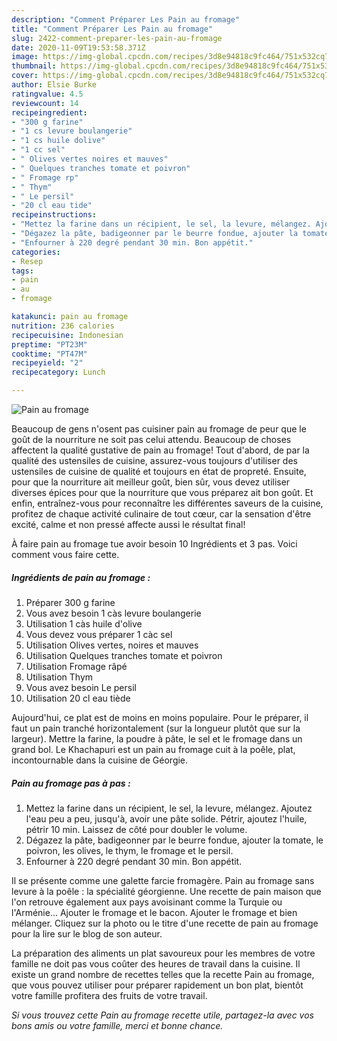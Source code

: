 ```yaml
---
description: "Comment Préparer Les Pain au fromage"
title: "Comment Préparer Les Pain au fromage"
slug: 2422-comment-preparer-les-pain-au-fromage
date: 2020-11-09T19:53:58.371Z
image: https://img-global.cpcdn.com/recipes/3d8e94818c9fc464/751x532cq70/pain-au-fromage-photo-principale-de-la-recette.jpg
thumbnail: https://img-global.cpcdn.com/recipes/3d8e94818c9fc464/751x532cq70/pain-au-fromage-photo-principale-de-la-recette.jpg
cover: https://img-global.cpcdn.com/recipes/3d8e94818c9fc464/751x532cq70/pain-au-fromage-photo-principale-de-la-recette.jpg
author: Elsie Burke
ratingvalue: 4.5
reviewcount: 14
recipeingredient:
- "300 g farine"
- "1 cs levure boulangerie"
- "1 cs huile dolive"
- "1 cc sel"
- " Olives vertes noires et mauves"
- " Quelques tranches tomate et poivron"
- " Fromage rp"
- " Thym"
- " Le persil"
- "20 cl eau tide"
recipeinstructions:
- "Mettez la farine dans un récipient, le sel, la levure, mélangez. Ajoutez l&#39;eau peu a peu, jusqu&#39;à, avoir une pâte solide. Pétrir, ajoutez l&#39;huile, pétrir 10 min. Laissez de côté pour doubler le volume."
- "Dégazez la pâte, badigeonner par le beurre fondue, ajouter la tomate, le poivron, les olives, le thym, le fromage et le persil."
- "Enfourner à 220 degré pendant 30 min. Bon appétit."
categories:
- Resep
tags:
- pain
- au
- fromage

katakunci: pain au fromage 
nutrition: 236 calories
recipecuisine: Indonesian
preptime: "PT23M"
cooktime: "PT47M"
recipeyield: "2"
recipecategory: Lunch

---
```



![Pain au fromage](https://img-global.cpcdn.com/recipes/3d8e94818c9fc464/751x532cq70/pain-au-fromage-photo-principale-de-la-recette.jpg)

Beaucoup de gens n'osent pas cuisiner pain au fromage de peur que le goût de la nourriture ne soit pas celui attendu. Beaucoup de choses affectent la qualité gustative de pain au fromage! Tout d'abord, de par la qualité des ustensiles de cuisine, assurez-vous toujours d'utiliser des ustensiles de cuisine de qualité et toujours en état de propreté. Ensuite, pour que la nourriture ait meilleur goût, bien sûr, vous devez utiliser diverses épices pour que la nourriture que vous préparez ait bon goût. Et enfin, entraînez-vous pour reconnaître les différentes saveurs de la cuisine, profitez de chaque activité culinaire de tout cœur, car la sensation d'être excité, calme et non pressé affecte aussi le résultat final!

<!--inarticleads1-->

À faire pain au fromage tue avoir besoin 10 Ingrédients et 3 pas. Voici comment vous faire cette.

##### Ingrédients de pain au fromage :

1. Préparer 300 g farine
1. Vous avez besoin 1 càs levure boulangerie
1. Utilisation 1 càs huile d&#39;olive
1. Vous devez vous préparer 1 càc sel
1. Utilisation  Olives vertes, noires et mauves
1. Utilisation  Quelques tranches tomate et poivron
1. Utilisation  Fromage râpé
1. Utilisation  Thym
1. Vous avez besoin  Le persil
1. Utilisation 20 cl eau tiède


Aujourd&#39;hui, ce plat est de moins en moins populaire. Pour le préparer, il faut un pain tranché horizontalement (sur la longueur plutôt que sur la largeur). Mettre la farine, la poudre à pâte, le sel et le fromage dans un grand bol. Le Khachapuri est un pain au fromage cuit à la poêle, plat, incontournable dans la cuisine de Géorgie. 

<!--inarticleads2-->

##### Pain au fromage pas à pas :

1. Mettez la farine dans un récipient, le sel, la levure, mélangez. Ajoutez l&#39;eau peu a peu, jusqu&#39;à, avoir une pâte solide. Pétrir, ajoutez l&#39;huile, pétrir 10 min. Laissez de côté pour doubler le volume.
1. Dégazez la pâte, badigeonner par le beurre fondue, ajouter la tomate, le poivron, les olives, le thym, le fromage et le persil.
1. Enfourner à 220 degré pendant 30 min. Bon appétit.


Il se présente comme une galette farcie fromagère. Pain au fromage sans levure à la poêle : la spécialité géorgienne. Une recette de pain maison que l&#39;on retrouve également aux pays avoisinant comme la Turquie ou l&#39;Arménie… Ajouter le fromage et le bacon. Ajouter le fromage et bien mélanger. Cliquez sur la photo ou le titre d&#39;une recette de pain au fromage pour la lire sur le blog de son auteur. 

<!--inarticleads1-->

<p>
La préparation des aliments un plat savoureux pour les membres de votre famille ne doit pas vous coûter des heures de travail dans la cuisine. Il existe un grand nombre de recettes telles que la recette Pain au fromage, que vous pouvez utiliser pour préparer rapidement un bon plat, bientôt votre famille profitera des fruits de votre travail.
</p>

<p>
<i>Si vous trouvez cette Pain au fromage recette utile, partagez-la avec vos bons amis ou votre famille, merci et bonne chance.</i>
</p>
